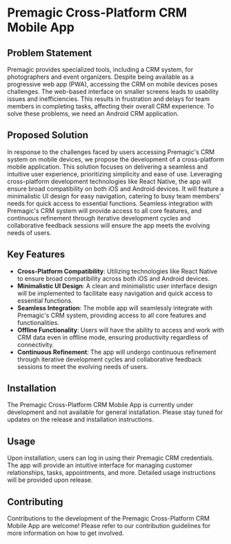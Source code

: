# Premagic Cross-Platform CRM Mobile App

## Problem Statement

Premagic provides specialized tools, including a CRM system, for photographers and event organizers. Despite being available as a progressive web app (PWA), accessing the CRM on mobile devices poses challenges. The web-based interface on smaller screens leads to usability issues and inefficiencies. This results in frustration and delays for team members in completing tasks, affecting their overall CRM experience. To solve these problems, we need an Android CRM application.

## Proposed Solution

In response to the challenges faced by users accessing Premagic's CRM system on mobile devices, we propose the development of a cross-platform mobile application. This solution focuses on delivering a seamless and intuitive user experience, prioritizing simplicity and ease of use. Leveraging cross-platform development technologies like React Native, the app will ensure broad compatibility on both iOS and Android devices. It will feature a minimalistic UI design for easy navigation, catering to busy team members' needs for quick access to essential functions. Seamless integration with Premagic's CRM system will provide access to all core features, and continuous refinement through iterative development cycles and collaborative feedback sessions will ensure the app meets the evolving needs of users.

## Key Features

- **Cross-Platform Compatibility**: Utilizing technologies like React Native to ensure broad compatibility across both iOS and Android devices.
- **Minimalistic UI Design**: A clean and minimalistic user interface design will be implemented to facilitate easy navigation and quick access to essential functions.
- **Seamless Integration**: The mobile app will seamlessly integrate with Premagic's CRM system, providing access to all core features and functionalities.
- **Offline Functionality**: Users will have the ability to access and work with CRM data even in offline mode, ensuring productivity regardless of connectivity.
- **Continuous Refinement**: The app will undergo continuous refinement through iterative development cycles and collaborative feedback sessions to meet the evolving needs of users.

## Installation

The Premagic Cross-Platform CRM Mobile App is currently under development and not available for general installation. Please stay tuned for updates on the release and installation instructions.

## Usage

Upon installation, users can log in using their Premagic CRM credentials. The app will provide an intuitive interface for managing customer relationships, tasks, appointments, and more. Detailed usage instructions will be provided upon release.

## Contributing

Contributions to the development of the Premagic Cross-Platform CRM Mobile App are welcome! Please refer to our contribution guidelines for more information on how to get involved.
